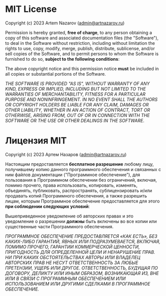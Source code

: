 MIT License
===

Copyright (c) 2023 Artem Nazarov  (admin@artnazarov.ru)

Permission is hereby granted, **free of charge**, to any person obtaining a copy
of this software and associated documentation files (the "Software"), to deal
in the Software without restriction, including without limitation the rights
to use, copy, modify, merge, publish, distribute, sublicense, and/or sell
copies of the Software, and to permit persons to whom the Software is
furnished to do so, **subject to the following conditions**:

The above copyright notice and this permission notice **must** be included in all
copies or substantial portions of the Software.

*THE SOFTWARE IS PROVIDED "AS IS", WITHOUT WARRANTY OF ANY KIND, EXPRESS OR
IMPLIED, INCLUDING BUT NOT LIMITED TO THE WARRANTIES OF MERCHANTABILITY,
FITNESS FOR A PARTICULAR PURPOSE AND NONINFRINGEMENT. IN NO EVENT SHALL THE
AUTHORS OR COPYRIGHT HOLDERS BE LIABLE FOR ANY CLAIM, DAMAGES OR OTHER
LIABILITY, WHETHER IN AN ACTION OF CONTRACT, TORT OR OTHERWISE, ARISING FROM,
OUT OF OR IN CONNECTION WITH THE SOFTWARE OR THE USE OR OTHER DEALINGS IN THE
SOFTWARE.*

Лицензия MIT 
===

Copyright (c) 2023 Артем Назаров (admin@artnazarov.ru) 

Настоящим предоставляется **бесплатное разрешение** любому лицу, получившему копию
данного программного обеспечения и связанных с ним файлов документации ("Программное обеспечение"), для
пользования в Программном обеспечении без ограничений, включая, помимо прочего, права
использовать, копировать, изменять, объединять, публиковать, распространять, сублицензировать и/или продавать
копий Программного обеспечения, а также разрешить лицам, которым Программное обеспечение
предоставляется для этого **при соблюдении следующих условий**:

Вышеприведенное уведомление об авторских правах и это уведомление о разрешении **должны** быть включены во все
копии или существенные части Программного обеспечения.

*ПРОГРАММНОЕ ОБЕСПЕЧЕНИЕ ПРЕДОСТАВЛЯЕТСЯ «КАК ЕСТЬ», БЕЗ КАКИХ-ЛИБО ГАРАНТИЙ, ЯВНЫХ ИЛИ
ПОДРАЗУМЕВАЕТСЯ, ВКЛЮЧАЯ, ПОМИМО ПРОЧЕГО, ГАРАНТИИ КОММЕРЧЕСКОЙ ЦЕННОСТИ,
ПРИГОДНОСТЬ ДЛЯ ОПРЕДЕЛЕННОЙ ЦЕЛИ И НЕНАРУШЕНИЕ ПРАВ. НИ ПРИ КАКИХ ОБСТОЯТЕЛЬСТВАХ
АВТОРЫ ИЛИ ВЛАДЕЛЕЦ АВТОРСКИХ ПРАВ НЕ НЕСУТ ОТВЕТСТВЕННОСТЬ ЗА ЛЮБЫЕ ПРЕТЕНЗИИ, УЩЕРБ ИЛИ ДРУГОЕ.
ОТВЕТСТВЕННОСТЬ, БУДУЩАЯ ПО ДОГОВОРУ, ДЕЛИКТУ ИЛИ ИНЫМ ОБРАЗОМ, ВОЗНИКАЮЩАЯ ИЗ,
ВНЕ ИЛИ В СВЯЗИ С ПРОГРАММНЫМ ОБЕСПЕЧЕНИЕМ ИЛИ ИСПОЛЬЗОВАНИЕМ ИЛИ ДРУГИМИ СДЕЛКАМИ В
ПРОГРАММНОЕ ОБЕСПЕЧЕНИЕ.*
